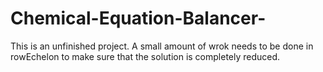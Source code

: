 # Chemical-Equation-Balancer-

This is an unfinished project.
A small amount of wrok needs to be done in rowEchelon to make sure that the solution is completely reduced.
